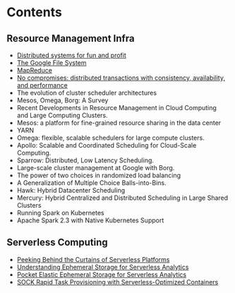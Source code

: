 # Contents

## Resource Management Infra

* [Distributed systems for fun and profit](resource-management-infra/distributed-systems.md)
* [The Google File System](resource-management-infra/gfs.md)
* [MapReduce](resource-management-infra/mapreduce.md)
* [No compromises: distributed transactions with consistency, availability, and performance](resource-management-infra/distributed-transactions-with-consistency-availability-and-performance.md)
* The evolution of cluster scheduler architectures
* Mesos, Omega, Borg: A Survey
* Recent Developments in Resource Management in Cloud Computing and Large Computing Clusters. 
* Mesos: a platform for fine-grained resource sharing in the data center
* YARN
* Omega: flexible, scalable schedulers for large compute clusters. 
* Apollo: Scalable and Coordinated Scheduling for Cloud-Scale Computing.
* Sparrow: Distributed, Low Latency Scheduling. 
* Large-scale cluster management at Google with Borg.
* The power of two choices in randomized load balancing
* A Generalization of Multiple Choice Balls-into-Bins.
* Hawk: Hybrid Datacenter Scheduling
* Mercury: Hybrid Centralized and Distributed Scheduling in Large Shared Clusters
* Running Spark on Kubernetes
* Apache Spark 2.3 with Native Kubernetes Support

## Serverless Computing

- [Peeking Behind the Curtains of Serverless Platforms](serverless-computing/peeking-behind-the-curtains-of-serverless-platforms.md)
- [Understanding Ephemeral Storage for Serverless Analytics](serverless-computing/understanding-ephemeral-storage-for-serverless-analytics.md)
- [Pocket Elastic Ephemeral Storage for Serverless Analytics](serverless-computing/pocket-elastic-ephemeral-storage-for-serverless-analytics.md)
- [SOCK Rapid Task Provisioning with Serverless-Optimized Containers](serverless-computing/SOCK-rapid-task-provisioning-with-serverless-optimized-containers.md)

